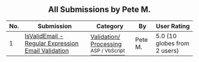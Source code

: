 ﻿<div align="center">

## All Submissions by Pete M\.

</div>

No.  | Submission | Category | By   | User Rating
---- | ---------- | -------- | ---- | -----------
1 | [IsValidEmail \- Regular Expression Email Validation<br />](https://github.com/Planet-Source-Code/pete-m-isvalidemail-regular-expression-email-validation__4-8054) | [Validation/ Processing<br /><sup>ASP / VbScript</sup>](../ByCategory/validation-processing__4-16.md) | Pete M\. | 5.0 (10 globes from 2 users)
